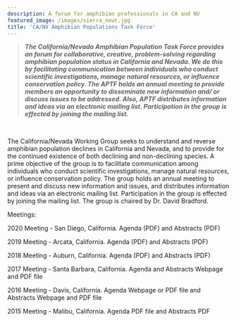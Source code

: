 ```yaml
---
description: A forum for amphibian professionals in CA and NV
featured_image: /images/sierra_newt.jpg
title: 'CA/NV Amphibian Populations Task Force'
---
```


 > **_The California/Nevada Amphibian Population Task Force provides an forum for collaborative, creative, problem-solving regarding amphibian population status in California and Nevada. We do this by facilitating communication between individuals who conduct scientific investigations, manage natural resources, or influence conservation policy. The APTF holds an annual meeting to provide members an opportunity to disseminate new information and/ or discuss issues to be addressed.  Also, APTF distributes information and ideas via an electronic mailing list. Participation in the group is effected by joining the mailing list._**
 
 <br>
 
 The California/Nevada Working Group seeks to understand and reverse amphibian population declines in California and Nevada, and to provide for the continued existence of both declining and non-declining species. A prime objective of the group is to facilitate communication among individuals who conduct scientific investigations, manage natural resources, or influence conservation policy. The group holds an annual meeting to present and discuss new information and issues, and distributes information and ideas via an electronic mailing list. Participation in the group is effected by joining the mailing list. The group is chaired by Dr. David Bradford.


Meetings:

2020 Meeting - San Diego, California. Agenda (PDF) and Abstracts (PDF) 

2019 Meeting - Arcata, California. Agenda (PDF) and Abstracts (PDF)

2018 Meeting - Auburn, California. Agenda (PDF) and Abstracts (PDF)

2017 Meeting - Santa Barbara, California. Agenda and Abstracts Webpage and PDF file

2016 Meeting - Davis, California. Agenda Webpage or PDF file and Abstracts Webpage and PDF file

2015 Meeting - Malibu, California. Agenda PDF file and Abstracts PDF